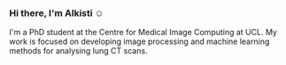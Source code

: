 ### Hi there, I'm Alkisti ☺️

I'm a PhD student at the Centre for Medical Image Computing at UCL. My work is focused on developing image processing and machine learning methods for analysing lung CT scans. 


<!--
**alkististav/alkististav** is a ✨ _special_ ✨ repository because its `README.md` (this file) appears on your GitHub profile.

Here are some ideas to get you started:

- 🔭 I’m currently working on ...
- 🌱 I’m currently learning ...
- 👯 I’m looking to collaborate on ...
- 🤔 I’m looking for help with ...
- 💬 Ask me about ...
- 📫 How to reach me: ...
- 😄 Pronouns: ...
- ⚡ Fun fact: ...
-->
